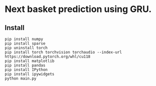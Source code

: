 # Next basket prediction using GRU.

## Install

```
pip install numpy
pip install sparse
pip uninstall torch
pip install torch torchvision torchaudio --index-url https://download.pytorch.org/whl/cu118
pip install matplotlib
pip install pandas
pip install IPython
pip install ipywidgets
python main.py
```

